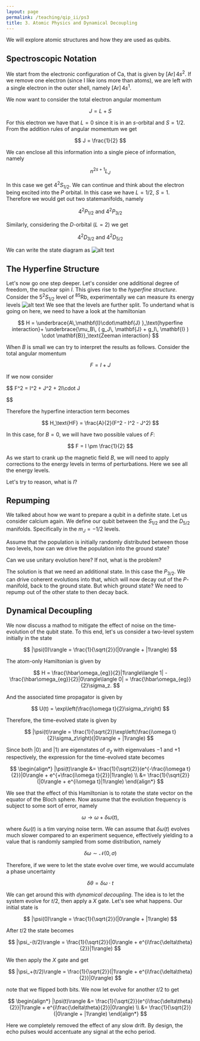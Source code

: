 ```yaml
---
layout: page
permalink: /teaching/qip_ii/ps3
title: 3. Atomic Physics and Dynamical Decoupling
---
```


We will explore atomic structures and how they are used as qubits.

## Spectroscopic Notation
We start from the electronic configuration of $\text{Ca}$, that is given by $\text{[Ar]}\,4s^2$. If we remove one electron (since I like ions more than atoms), we are left with a single electron in the outer shell, namely $\text{[Ar]}\,4s^1$.

We now want to consider the total electron angular momentum 

$$
J = L + S
$$

For this electron we have that $L = 0$ since it is in an $s$-orbital and $S = 1/2$. From the addition rules of angular momentum we get

$$
J = \frac{1}{2}
$$

We can enclose all this information into a single piece of information, namely

$$
n^{2s + 1}L_J
$$

In this case we get $4^2S_{1/2}$. We can continue and think about the electron being excited into the $P$ orbital. In this case we have $L = 1/2$, $S = 1$. Therefore we would get out two statemanifolds, namely

$$
4^2P_{1/2} \ \text{and} \ 4^2P_{3/2}
$$

Similarly, considering the $D$-orbital ($L = 2$) we get

$$
4^2D_{3/2} \ \text{and} \ 4^2D_{5/2}
$$

We can write the state diagram as
![alt text](image2.png)

## The Hyperfine Structure
Let's now go one step deeper. Let's consider one additional degree of freedom, the nuclear spin $I$. This gives rise to the *hyperfine structure*. Consider the $5^2S_{1/2}$ level of $^{85}\text{Rb}$, experimentally we can measure its energy levels
![alt text](image-1.png)
We see that the levels are further split. To undertand what is going on here, we need to have a look at the hamiltonian

$$
H = \underbrace{A\,\mathbf{I}\cdot\mathbf{J}
    }_\text{hyperfine interaction}+ \underbrace{\mu_B\, ( g_J\, \mathbf{J} + g_I\, \mathbf{I} ) \cdot \mathbf{B}}_\text{Zeeman interaction}
$$

When $B$ is small we can try to interpret the results as follows. Consider the total angular momentum

$$
F = I + J
$$

If we now consider 

$$
F^2 = I^2 + J^2 + 2I\cdot J

$$

Therefore the hyperfine interaction term becomes

$$
H_\text{HF} = \frac{A}{2}(F^2 - I^2 - J^2)
$$

In this case, for $B = 0$, we will have two possible values of $F$:

$$
F = I \pm \frac{1}{2}
$$

As we start to crank up the magnetic field $B$, we will need to apply corrections to the energy levels in terms of perturbations. Here we see all the energy levels.

Let's try to reason, what is $I$? 

## Repumping 
We talked about how we want to prepare a qubit in a definite state. Let us consider calcium again. We define our qubit between the $S_{1/2}$ and the $D_{5/2}$ manifolds. Specifically in the $m_J = -1/2$ levels. 

Assume that the population is initially randomly distributed between those two levels, how can we drive the population into the ground state?

Can we use unitary evolution here? If not, what is the problem?

The solution is that we need an additional state. In this case the $P_{3/2}$. We can drive coherent evolutions into that, which will now decay out of the $P$-manifold, back to the ground state. But which ground state? We need to repump out of the other state to then decay back.

## Dynamical Decoupling
We now discuss a mathod to mitigate the effect of noise on the time-evolution of the qubit state. To this end, let's us consider a two-level system initially in the state

$$
|\psi(0)\rangle = \frac{1}{\sqrt{2}}(|0\rangle + |1\rangle)
$$

The atom-only Hamiltonian is given by

$$
H = \frac{\hbar\omega_{eg}}{2}|1\rangle\langle 1| - \frac{\hbar\omega_{eg}}{2}|0\rangle\langle 0| = \frac{\hbar\omega_{eg}}{2}\sigma_z.
$$

And the associated time propagator is given by

$$
U(t) = \exp\left(\frac{i\omega t}{2}\sigma_z\right)
$$

Therefore, the time-evolved state is given by

$$
|\psi(t)\rangle = \frac{1}{\sqrt{2}}\exp\left(\frac{i\omega t}{2}\sigma_z\right)(|0\rangle + |1\rangle)
$$

Since both $\vert0\rangle$ and $\vert1\rangle$ are eigenstates of $\sigma_z$ with eigenvalues $-1$ and $+1$ respectively, the expression for the time-evolved state becomes

$$
\begin{align*}
|\psi(t)\rangle &= \frac{1}{\sqrt{2}}(e^{-\frac{i\omega t}{2}}|0\rangle + e^{+\frac{i\omega t}{2}}|1\rangle) \\
&= \frac{1}{\sqrt{2}}(|0\rangle + e^{i\omega t}|1\rangle)
\end{align*}
$$

We see that the effect of this Hamiltonian is to rotate the state vector on the equator of the Bloch sphere. Now assume that the evolution frequency is subject to some sort of error, namely

$$
\omega \to \omega + \delta\omega(t),
$$

where $\delta\omega(t)$ is a tim varying noise term. We can assume that $\delta\omega(t)$ evolves much slower compared to an experiment sequence, effectively yielding to a value that is randomly sampled from some distribution, namely

$$
\delta\omega \sim \mathcal{N}(0, \sigma)
$$

Therefore, if we were to let the state evolve over time, we would accumulate a phase uncertainty

$$
\delta\theta = \delta\omega \cdot t
$$

We can get around this with _dynamical decoupling_. The idea is to let the system evolve for $t/2$, then apply a $X$ gate. Let's see what happens. Our initial state is

$$
|\psi(0)\rangle = \frac{1}{\sqrt{2}}(|0\rangle + |1\rangle)
$$

After $t/2$ the state becomes

$$
|\psi_-(t/2)\rangle = \frac{1}{\sqrt{2}}(|0\rangle + e^{i\frac{\delta\theta}{2}}|1\rangle)
$$

We then apply the $X$ gate and get

$$
|\psi_+(t/2)\rangle = \frac{1}{\sqrt{2}}(|1\rangle + e^{i\frac{\delta\theta}{2}}|0\rangle)
$$

note that we flipped both bits. We now let evolve for another $t/2$ to get

$$
\begin{align*}
|\psi(t)\rangle &= \frac{1}{\sqrt{2}}(e^{i\frac{\delta\theta}{2}}|1\rangle + e^{i\frac{\delta\theta}{2}}|0\rangle) \\
&=  \frac{1}{\sqrt{2}}(|0\rangle + |1\rangle)
\end{align*}
$$

Here we completely removed the effect of any slow drift. By design, the echo pulses would accentuate any signal at the echo period.
